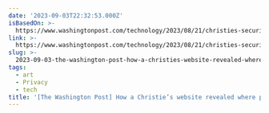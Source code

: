 ```yaml
---
date: '2023-09-03T22:32:53.000Z'
isBasedOn: >-
  https://www.washingtonpost.com/technology/2023/08/21/christies-security-breach-location
link: >-
  https://www.washingtonpost.com/technology/2023/08/21/christies-security-breach-location
slug: >-
  2023-09-03-the-washington-post-how-a-christies-website-revealed-where-people-kept-t
tags:
  - art
  - Privacy
  - tech
title: '[The Washington Post] How a Christie’s website revealed where people kept t'
---
```


